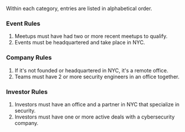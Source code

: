 Within each category, entries are listed in alphabetical order.

### Event Rules

1. Meetups must have had two or more recent meetups to qualify.
2. Events must be headquartered and take place in NYC.

### Company Rules

1. If it's not founded or headquartered in NYC, it's a remote office.
2. Teams must have 2 or more security engineers in an office together.

### Investor Rules

1. Investors must have an office and a partner in NYC that specialize in security.
2. Investors must have one or more active deals with a cybersecurity company.
